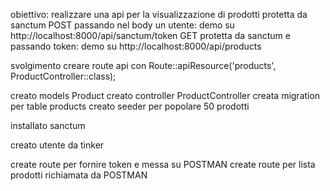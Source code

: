obiettivo: realizzare una api per la visualizzazione di prodotti protetta da sanctum
POST passando nel body un utente: demo su http://localhost:8000/api/sanctum/token
GET protetta da sanctum e passando token: demo su http://localhost:8000/api/products

svolgimento
creare route api con 
Route::apiResource('products', ProductController::class);

creato models Product
creato controller ProductController
creata migration per table products
creato seeder per popolare 50 prodotti

installato sanctum

creato utente da tinker

create route per fornire token e messa su POSTMAN
create route per lista prodotti richiamata da POSTMAN
